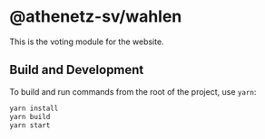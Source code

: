 # @athenetz-sv/wahlen

This is the voting module for the website.

## Build and Development

To build and run commands from the root of the project, use `yarn`:

```sh
yarn install
yarn build
yarn start
```